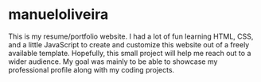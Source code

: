 # manueloliveira
This is my resume/portfolio website.
I had a lot of fun learning HTML, CSS, and a little JavaScript to create and customize this website out of a freely available template.
Hopefully, this small project will help me reach out to a wider audience.
My goal was mainly to be able to showcase my professional profile along with my coding projects.


